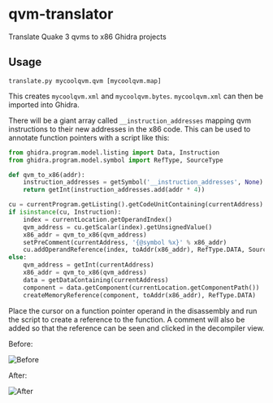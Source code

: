 # qvm-translator

Translate Quake 3 qvms to x86 Ghidra projects

## Usage

```
translate.py mycoolqvm.qvm [mycoolqvm.map]
```

This creates `mycoolqvm.xml` and `mycoolqvm.bytes`. `mycoolqvm.xml` can then be imported into Ghidra.

There will be a giant array called `__instruction_addresses` mapping qvm instructions to their new addresses in the x86 code. This can be used to annotate function pointers with a script like this:

```python
from ghidra.program.model.listing import Data, Instruction
from ghidra.program.model.symbol import RefType, SourceType

def qvm_to_x86(addr):
    instruction_addresses = getSymbol('__instruction_addresses', None).getAddress()
    return getInt(instruction_addresses.add(addr * 4))

cu = currentProgram.getListing().getCodeUnitContaining(currentAddress)
if isinstance(cu, Instruction):
    index = currentLocation.getOperandIndex()
    qvm_address = cu.getScalar(index).getUnsignedValue()
    x86_addr = qvm_to_x86(qvm_address)
    setPreComment(currentAddress, '{@symbol %x}' % x86_addr)
    cu.addOperandReference(index, toAddr(x86_addr), RefType.DATA, SourceType.USER_DEFINED)
else:
    qvm_address = getInt(currentAddress)
    x86_addr = qvm_to_x86(qvm_address)
    data = getDataContaining(currentAddress)
    component = data.getComponent(currentLocation.getComponentPath())
    createMemoryReference(component, toAddr(x86_addr), RefType.DATA)
```

Place the cursor on a function pointer operand in the disassembly and run the script to create a reference to the function. A comment will also be added so that the reference can be seen and clicked in the decompiler view.

Before:

![Before](https://i.imgur.com/pBpluk0.png)

After:

![After](https://i.imgur.com/5KkFys6.png)
